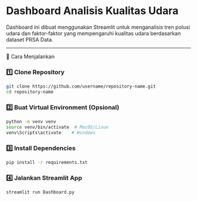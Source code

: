 # Dashboard Analisis Kualitas Udara

Dashboard ini dibuat menggunakan Streamlit untuk menganalisis tren polusi udara dan faktor-faktor yang mempengaruhi kualitas udara berdasarkan dataset PRSA Data.

---

🚀 Cara Menjalankan

### 1️⃣ Clone Repository
```sh
git clone https://github.com/username/repository-name.git
cd repository-name
```

### 2️⃣ Buat Virtual Environment (Opsional)
```sh
python -m venv venv
source venv/bin/activate  # MacOS/Linux
venv\Scripts\activate    # Windows
```

### 3️⃣ Install Dependencies
```sh
pip install -r requirements.txt
```

### 4️⃣ Jalankan Streamlit App
```sh
streamlit run Dashboard.py
```
